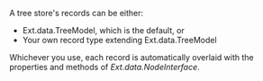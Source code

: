 A tree store's records can be either:
- Ext.data.TreeModel, which is the default, or
- Your own record type extending Ext.data.TreeModel

Whichever you use, each record is automatically overlaid with 
the properties and methods of *Ext.data.NodeInterface*. 